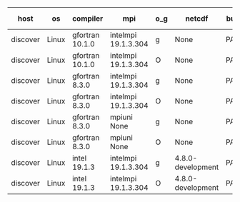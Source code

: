 

| host     | os       | compiler                              | mpi                      | o_g        | netcdf        | build       | u_pass          | u_fail          | s_pass            | s_fail            | e_pass             | e_fail             | nuopc_pass       | nuopc_fail       | artifacts link          |
|----------|----------|---------------------------------------|--------------------------|------------|---------------|-------------|-----------------|-----------------|-------------------|-------------------|--------------------|--------------------|------------------|------------------|-------------------------|
| discover | Linux | gfortran 10.1.0 | intelmpi 19.1.3.304  | g | None  | PASS | None | None | None | None | None | None | None | None | <a href="https://github.com/esmf-org/esmf-test-artifacts/tree/2a7fbd58f3127be068208f58ec7ddf349166f232/feature_hconfig/gfortran/10.1.0/g/intelmpi/19.1.3.304" target="_blank">2a7fbd5</a> | 
| discover | Linux | gfortran 10.1.0 | intelmpi 19.1.3.304  | O | None  | PASS | None | None | None | None | None | None | None | None | <a href="https://github.com/esmf-org/esmf-test-artifacts/tree/d7a85c71301b1356f9de29ed3592ead1761164eb/feature_hconfig/gfortran/10.1.0/O/intelmpi/19.1.3.304" target="_blank">d7a85c7</a> | 
| discover | Linux | gfortran 8.3.0 | intelmpi 19.1.3.304  | g | None  | PASS | None | None | None | None | None | None | None | None | <a href="https://github.com/esmf-org/esmf-test-artifacts/tree/59a994442d2d9e7f537cb7d455869dc17ba4bd93/feature_hconfig/gfortran/8.3.0/g/intelmpi/19.1.3.304" target="_blank">59a9944</a> | 
| discover | Linux | gfortran 8.3.0 | intelmpi 19.1.3.304  | O | None  | PASS | None | None | None | None | None | None | None | None | <a href="https://github.com/esmf-org/esmf-test-artifacts/tree/ada5a307445f30075e39c91bc97bd2bd28a88913/feature_hconfig/gfortran/8.3.0/O/intelmpi/19.1.3.304" target="_blank">ada5a30</a> | 
| discover | Linux | gfortran 8.3.0 | mpiuni None  | g | None  | PASS | None | None | None | None | None | None | None | None | <a href="https://github.com/esmf-org/esmf-test-artifacts/tree/bc949d146d0236603199b0c9ba0d638c95121273/feature_hconfig/gfortran/8.3.0/g/mpiuni/None" target="_blank">bc949d1</a> | 
| discover | Linux | gfortran 8.3.0 | mpiuni None  | O | None  | PASS | None | None | None | None | None | None | None | None | <a href="https://github.com/esmf-org/esmf-test-artifacts/tree/b24ed70f988a08df6506df4651a0e8caf7f883eb/feature_hconfig/gfortran/8.3.0/O/mpiuni/None" target="_blank">b24ed70</a> | 
| discover | Linux | intel 19.1.3 | intelmpi 19.1.3.304  | g | 4.8.0-development  | PASS | None | None | None | None | None | None | None | None | <a href="https://github.com/esmf-org/esmf-test-artifacts/tree/2e0c3e4669b79eb3ef594a8c3a97ecf15033d7ca/feature_hconfig/intel/19.1.3/g/intelmpi/19.1.3.304" target="_blank">2e0c3e4</a> | 
| discover | Linux | intel 19.1.3 | intelmpi 19.1.3.304  | O | 4.8.0-development  | PASS | None | None | None | None | None | None | None | None | <a href="https://github.com/esmf-org/esmf-test-artifacts/tree/519e1f07dc0ef8fc79f4bfea8dc1304731ba607b/feature_hconfig/intel/19.1.3/O/intelmpi/19.1.3.304" target="_blank">519e1f0</a> | 
